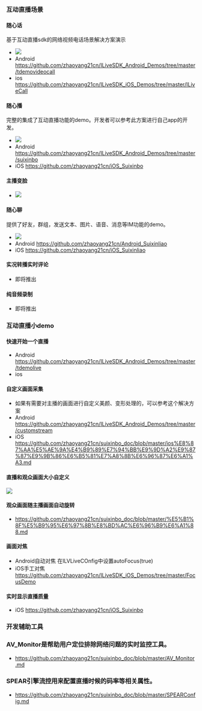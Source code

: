 ### 互动直播场景

#### 随心话
基于互动直播sdk的网络视频电话场景解决方案演示    
* ![](https://mc.qcloudimg.com/static/img/eeab202e8681e4d73ae251c4df3006a6/image.jpg)
* Android https://github.com/zhaoyang21cn/ILiveSDK_Android_Demos/tree/master/tdemovideocall    
* ios https://github.com/zhaoyang21cn/ILiveSDK_iOS_Demos/tree/master/ILiveCall

#### 随心播
完整的集成了互动直播功能的demo。开发者可以参考此方案进行自己app的开发。   
*  ![](https://mc.qcloudimg.com/static/img/e174cda56d80adf92e2ab73ccd56aa05/image.jpg)
* Android https://github.com/zhaoyang21cn/ILiveSDK_Android_Demos/tree/master/suixinbo    
* iOS https://github.com/zhaoyang21cn/iOS_Suixinbo

#### 主播变脸
* ![](https://mc.qcloudimg.com/static/img/8b82ceda045bebe51d057b9e9aa2b036/image.jpg)

#### 随心聊
提供了好友，群组，发送文本、图片、语音、消息等IM功能的demo。
* ![](https://mc.qcloudimg.com/static/img/78016e44249ecdf7891605171e47b7b8/image.jpg)
* Android https://github.com/zhaoyang21cn/Android_Suixinliao    
* iOS https://github.com/zhaoyang21cn/iOS_Suixinliao


#### 实况转播实时评论
* 即将推出

#### 纯音频录制
* 即将推出

### 互动直播小demo

#### 快速开始一个直播
* Android https://github.com/zhaoyang21cn/ILiveSDK_Android_Demos/tree/master/tdemolive
* ios 


#### 自定义画面采集    
* 如果有需要对主播的画面进行自定义美颜、变形处理的，可以参考这个解决方案    
* Android https://github.com/zhaoyang21cn/ILiveSDK_Android_Demos/tree/master/customstream    
* iOS https://github.com/zhaoyang21cn/suixinbo_doc/blob/master/ios%E8%87%AA%E5%AE%9A%E4%B9%89%E7%94%BB%E9%9D%A2%E9%87%87%E9%9B%86%E6%B5%81%E7%A8%8B%E6%96%87%E6%A1%A3.md


#### 直播和观众画面大小自定义
![](https://mc.qcloudimg.com/static/img/d7f8c199d0497330096321e4aaeb481f/resize.jpg)


#### 观众画面随主播画面自动旋转
* https://github.com/zhaoyang21cn/suixinbo_doc/blob/master/%E5%B1%8F%E5%B9%95%E6%97%8B%E8%BD%AC%E6%96%B9%E6%A1%88.md

#### 画面对焦
* Android自动对焦 在ILVLiveCOnfig中设置autoFocus(true)
* iOS手工对焦 https://github.com/zhaoyang21cn/ILiveSDK_iOS_Demos/tree/master/FocusDemo

#### 实时显示直播质量
* iOS https://github.com/zhaoyang21cn/iOS_Suixinbo


### 开发辅助工具

### AV_Monitor是帮助用户定位排除网络问题的实时监控工具。
* https://github.com/zhaoyang21cn/suixinbo_doc/blob/master/AV_Monitor.md

### SPEAR引擎流控用来配置直播时候的码率等相关属性。
* https://github.com/zhaoyang21cn/suixinbo_doc/blob/master/SPEARConfig.md
